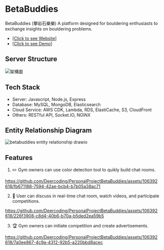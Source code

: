 # BetaBuddies

BetaBuddies (攀岩石樂樂) 
A platform designed for bouldering enthusiasts to exchange insights on bouldering problems.
* [[Click to see Website](https://deercodeweb.com/)]
* [[Click to see Demo](https://youtu.be/p6bnUINLLmQ)]

## Server Structure

![架構圖](https://github.com/Deercoding/PersonalProjectBetaBuddies/assets/106392618/967ba116-6377-4f28-8c42-eab73d800aad)

## Tech Stack 
* Server: Javascript, Node.js, Express
* Database: MySQL, MongoDB, Elasticsearch
* Cloud Service: AWS CDK, Lambda, RDS, ElastiCache, S3, CloudFront
* Others: RESTful API, Socket.IO, NGINX

## Entity Relationship Diagram 
![betabuddies entity relationship drawio](https://github.com/Deercoding/PersonalProjectBetaBuddies/assets/106392618/63fb6cb1-c08e-430b-bf77-28c8872fe2ab)


## Features

1. :pencil2: Gym owners can use color detection tool to quikly build chat rooms.

https://github.com/Deercoding/PersonalProjectBetaBuddies/assets/106392618/fb671188-7594-42ae-bcb4-b7b05a38ac71

2. :iphone: User can discuss in real-time chat room, watch videos, and participate competitions.

https://github.com/Deercoding/PersonalProjectBetaBuddies/assets/106392618/226f3908-c8d4-40b6-b70a-b5ded2ea59b5

3. :trophy: Gym owners can initiate competition and create advertisements.

https://github.com/Deercoding/PersonalProjectBetaBuddies/assets/106392618/7a0ee867-4c9a-4312-92b5-a220bbd8acec
